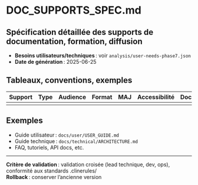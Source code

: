 # DOC_SUPPORTS_SPEC.md

## Spécification détaillée des supports de documentation, formation, diffusion

- **Besoins utilisateurs/techniques** : voir `analysis/user-needs-phase7.json`
- **Date de génération** : 2025-06-25

## Tableaux, conventions, exemples

| Support | Type | Audience | Format | MAJ | Accessibilité | Documentation |
|---------|------|----------|--------|-----|--------------|---------------|
|         |      |          |        |     |              |               |

## Exemples

- Guide utilisateur : `docs/user/USER_GUIDE.md`
- Guide technique : `docs/technical/ARCHITECTURE.md`
- FAQ, tutoriels, API docs, etc.

---

**Critère de validation** : validation croisée (lead technique, dev, ops), conformité aux standards .clinerules/  
**Rollback** : conserver l’ancienne version

